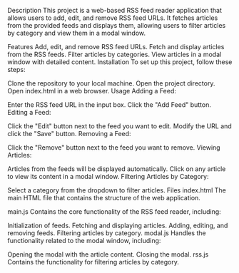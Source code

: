 Description
This project is a web-based RSS feed reader application that allows users to add, edit, and remove RSS feed URLs. It fetches articles from the provided feeds and displays them, allowing users to filter articles by category and view them in a modal window.

Features
Add, edit, and remove RSS feed URLs.
Fetch and display articles from the RSS feeds.
Filter articles by categories.
View articles in a modal window with detailed content.
Installation
To set up this project, follow these steps:

Clone the repository to your local machine.
Open the project directory.
Open index.html in a web browser.
Usage
Adding a Feed:

Enter the RSS feed URL in the input box.
Click the "Add Feed" button.
Editing a Feed:

Click the "Edit" button next to the feed you want to edit.
Modify the URL and click the "Save" button.
Removing a Feed:

Click the "Remove" button next to the feed you want to remove.
Viewing Articles:

Articles from the feeds will be displayed automatically.
Click on any article to view its content in a modal window.
Filtering Articles by Category:

Select a category from the dropdown to filter articles.
Files
index.html
The main HTML file that contains the structure of the web application.

main.js
Contains the core functionality of the RSS feed reader, including:

Initialization of feeds.
Fetching and displaying articles.
Adding, editing, and removing feeds.
Filtering articles by category.
modal.js
Handles the functionality related to the modal window, including:

Opening the modal with the article content.
Closing the modal.
rss.js
Contains the functionality for filtering articles by category.
